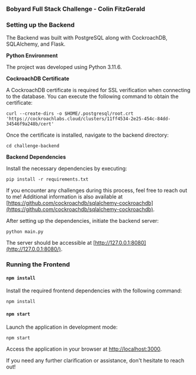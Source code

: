 ### Bobyard Full Stack Challenge - Colin FitzGerald

### Setting up the Backend

The Backend was built with PostgreSQL along with CockroachDB, SQLAlchemy, and Flask.

**Python Environment**

The project was developed using Python 3.11.6.

**CockroachDB Certificate**

A CockroachDB certificate is required for SSL verification when connecting to the database. You can execute the following command to obtain the certificate:

`curl --create-dirs -o $HOME/.postgresql/root.crt 'https://cockroachlabs.cloud/clusters/11ff4534-2e25-454c-84dd-34546f9a248b/cert'`

Once the certificate is installed, navigate to the backend directory:

`cd challenge-backend`

**Backend Dependencies**

Install the necessary dependencies by executing:

`pip install -r requirements.txt`

If you encounter any challenges during this process, feel free to reach out to me! Additional information is also available at [https://github.com/cockroachdb/sqlalchemy-cockroachdb](https://github.com/cockroachdb/sqlalchemy-cockroachdb).

After setting up the dependencies, initiate the backend server:

`python main.py`

The server should be accessible at [http://127.0.0.1:8080](http://127.0.0.1:8080/).

### Running the Frontend

#### `npm install`

Install the required frontend dependencies with the following command:

`npm install`

#### `npm start`

Launch the application in development mode:

`npm start`

Access the application in your browser at [http://localhost:3000](http://localhost:3000/).

If you need any further clarification or assistance, don't hesitate to reach out!
